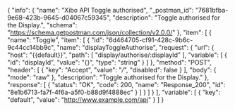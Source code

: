 {
  "info": {
    "name": "Xibo API Toggle authorised",
    "_postman_id": "7681bfba-9e68-423b-9645-d04067c59345",
    "description": "Toggle authorised for the Display.",
    "schema": "https://schema.getpostman.com/json/collection/v2.0.0/"
  },
  "item": [
    {
      "name": "Toggle",
      "item": [
        {
          "id": "6d464705-cf91-428c-9b6c-9c44cc14bb9c",
          "name": "displayToggleAuthorise",
          "request": {
            "url": {
              "host": "{{default}}",
              "path": [
                "display/authorise/:displayId"
              ],
              "variable": [
                {
                  "id": "displayId",
                  "value": "{}",
                  "type": "string"
                }
              ]
            },
            "method": "POST",
            "header": [
              {
                "key": "Accept",
                "value": "*/*",
                "disabled": false
              }
            ],
            "body": {
              "mode": "raw"
            },
            "description": "Toggle authorised for the Display."
          },
          "response": [
            {
              "status": "OK",
              "code": 200,
              "name": "Response_200",
              "id": "8e1b6713-fa7f-4f6a-a5f0-b88d9f4888ec"
            }
          ]
        }
      ]
    }
  ],
  "variable": [
    {
      "key": "default",
      "value": "http://www.example.com/api"
    }
  ]
}